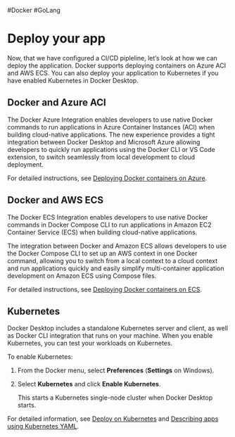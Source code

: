 #Docker #GoLang 
# Deploy your app
Now, that we have configured a CI/CD pipleline, let’s look at how we can deploy the application. Docker supports deploying containers on Azure ACI and AWS ECS. You can also deploy your application to Kubernetes if you have enabled Kubernetes in Docker Desktop.

## Docker and Azure ACI[](https://docs.docker.com/language/golang/deploy/#docker-and-azure-aci)

The Docker Azure Integration enables developers to use native Docker commands to run applications in Azure Container Instances (ACI) when building cloud-native applications. The new experience provides a tight integration between Docker Desktop and Microsoft Azure allowing developers to quickly run applications using the Docker CLI or VS Code extension, to switch seamlessly from local development to cloud deployment.

For detailed instructions, see [Deploying Docker containers on Azure](https://docs.docker.com/cloud/aci-integration/).

## Docker and AWS ECS[](https://docs.docker.com/language/golang/deploy/#docker-and-aws-ecs)

The Docker ECS Integration enables developers to use native Docker commands in Docker Compose CLI to run applications in Amazon EC2 Container Service (ECS) when building cloud-native applications.

The integration between Docker and Amazon ECS allows developers to use the Docker Compose CLI to set up an AWS context in one Docker command, allowing you to switch from a local context to a cloud context and run applications quickly and easily simplify multi-container application development on Amazon ECS using Compose files.

For detailed instructions, see [Deploying Docker containers on ECS](https://docs.docker.com/cloud/ecs-integration/).

## Kubernetes[](https://docs.docker.com/language/golang/deploy/#kubernetes)

Docker Desktop includes a standalone Kubernetes server and client, as well as Docker CLI integration that runs on your machine. When you enable Kubernetes, you can test your workloads on Kubernetes.

To enable Kubernetes:

1.  From the Docker menu, select **Preferences** (**Settings** on Windows).
2.  Select **Kubernetes** and click **Enable Kubernetes**.
    
    This starts a Kubernetes single-node cluster when Docker Desktop starts.
    

For detailed information, see [Deploy on Kubernetes](https://docs.docker.com/desktop/kubernetes/) and [Describing apps using Kubernetes YAML](https://docs.docker.com/get-started/kube-deploy/#describing-apps-using-kubernetes-yaml).